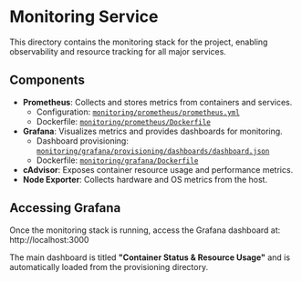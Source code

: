 # Monitoring Service

This directory contains the monitoring stack for the project, enabling observability and resource tracking for all major services.

## Components

- **Prometheus**: Collects and stores metrics from containers and services.
  - Configuration: [`monitoring/prometheus/prometheus.yml`](prometheus/prometheus.yml)
  - Dockerfile: [`monitoring/prometheus/Dockerfile`](prometheus/Dockerfile)
- **Grafana**: Visualizes metrics and provides dashboards for monitoring.
  - Dashboard provisioning: [`monitoring/grafana/provisioning/dashboards/dashboard.json`](grafana/provisioning/dashboards/dashboard.json)
  - Dockerfile: [`monitoring/grafana/Dockerfile`](grafana/Dockerfile)
- **cAdvisor**: Exposes container resource usage and performance metrics.
- **Node Exporter**: Collects hardware and OS metrics from the host.

## Accessing Grafana

Once the monitoring stack is running, access the Grafana dashboard at: http://localhost:3000

The main dashboard is titled **"Container Status & Resource Usage"** and is automatically loaded from the provisioning directory.